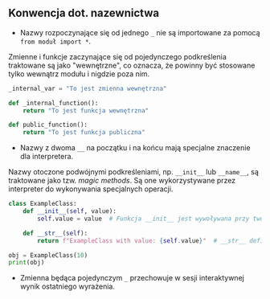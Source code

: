 ## Konwencja dot. nazewnictwa
- Nazwy rozpoczynające się od jednego `_` nie są importowane za pomocą `from moduł import *`.

Zmienne i funkcje zaczynające się od pojedynczego podkreślenia traktowane są jako "wewnętrzne", co oznacza, że powinny być stosowane tylko wewnątrz modułu i nigdzie poza nim.

```python
_internal_var = "To jest zmienna wewnętrzna"

def _internal_function():
    return "To jest funkcja wewnętrzna"

def public_function():
    return "To jest funkcja publiczna"
```

- Nazwy z dwoma `__` na początku i na końcu mają specjalne znaczenie dla interpretera.

Nazwy otoczone podwójnymi podkreśleniami, np. `__init__` lub `__name__`, są traktowane jako tzw. *magic methods*. Są one wykorzystywane przez interpreter do wykonywania specjalnych operacji.

```python
class ExampleClass:
    def __init__(self, value):
        self.value = value  # Funkcja __init__ jest wywoływana przy tworzeniu obiektu tej klasy

    def __str__(self):
        return f"ExampleClass with value: {self.value}"  # __str__ definiuje, jak obiekt będzie reprezentowany w formie tekstu

obj = ExampleClass(10)
print(obj)
```

- Zmienna będąca pojedynczym `_` przechowuje w sesji interaktywnej wynik ostatniego wyrażenia.
